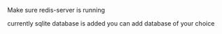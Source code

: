 Make sure redis-server is running

currently sqlite database is added you can add database of your choice